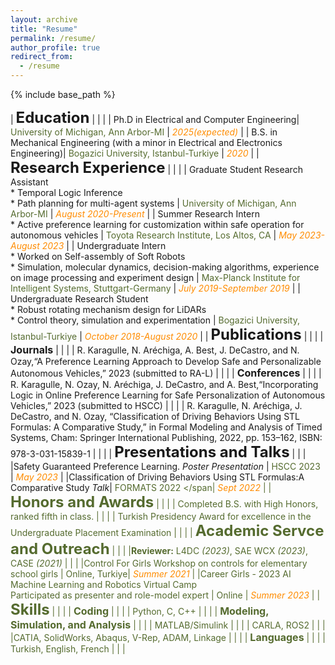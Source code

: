 ```yaml
---
layout: archive
title: "Resume"
permalink: /resume/
author_profile: true
redirect_from:
  - /resume
---
```


{% include base_path %}

<style>
td, th {
   border: none!important;
}
</style>
| <font size='5'><b>Education</b></font> | | |
| Ph.D in Electrical and Computer Engineering| <span style="color:DarkOliveGreen"> University of Michigan, Ann Arbor-MI</span> | <span style="color:DarkOrange"> *2025(expected)*</span> |
| B.S. in Mechanical Engineering (with a minor in Electrical and Electronics Engineering)| <span style="color:DarkOliveGreen"> Bogazici University, Istanbul-Turkiye</span> | <span style="color:DarkOrange"> *2020*</span> |
| <font size='5'><b>Research Experience</b></font> | | |
| Graduate Student Research Assistant <br /> * Temporal Logic Inference <br /> * Path planning for multi-agent systems | <span style="color:DarkOliveGreen"> University of Michigan, Ann Arbor-MI</span> | <span style="color:DarkOrange"> *August 2020-Present*</span> | 
| Summer Research Intern <br /> * Active preference learning for customization within safe operation for autonomous vehicles | <span style="color:DarkOliveGreen"> Toyota Research Institute, Los Altos, CA</span> | <span style="color:DarkOrange">*May 2023-August 2023* </span> | 
| Undergraduate Intern <br /> * Worked on Self-assembly of Soft Robots <br /> * Simulation, molecular dynamics, decision-making algorithms, experience on image processing and experiment design | <span style="color:DarkOliveGreen">Max-Planck Institute for Intelligent Systems, Stuttgart-Germany</span> | <span style="color:DarkOrange">*July 2019-September 2019*</span> | 
| Undergraduate Research Student <br /> * Robust rotating mechanism design for LiDARs <br /> * Control theory, simulation and experimentation | <span style="color:DarkOliveGreen">Bogazici University, Istanbul-Turkiye</span> | <span style="color:DarkOrange">*October 2018-August 2020*</span> | 
| <font size='5'><b>Publications</b></font> | | |
| <font size='3'><b>Journals</b></font> | | | 
|  R. Karagulle, N. Aréchiga, A. Best, J. DeCastro, and N. Ozay,“A Preference Learning Approach to Develop Safe and Personalizable Autonomous Vehicles,” 2023 (submitted to RA-L) | | |
| <font size='3'><b>Conferences</b></font> | | | 
| R. Karagulle, N. Ozay, N. Aréchiga, J. DeCastro, and A. Best,“Incorporating Logic in Online Preference Learning for Safe Personalization of Autonomous Vehicles,” 2023 (submitted to HSCC) | | |
| R. Karagulle, N. Aréchiga, J. DeCastro, and N. Ozay, “Classification of Driving Behaviors Using STL Formulas: A Comparative Study,” in Formal Modeling and Analysis of Timed Systems, Cham: Springer International Publishing, 2022, pp. 153–162, ISBN: 978-3-031-15839-1 | | |
| <font size='5'><b>Presentations and Talks</b></font> | | |
|Safety Guaranteed Preference Learning. *Poster Presentation* | <span style="color:DarkOliveGreen"> HSCC 2023 </span> | <span style="color:DarkOrange"> *May 2023* </span> | 
|Classification of Driving Behaviors Using STL Formulas:A Comparative Study *Talk*| <span style="color:DarkOliveGreen"> FORMATS 2022 </span| <span style="color:DarkOrange"> *Sept 2022* </span> |
| <font size='5'><b>Honors and Awards</b></font> | | |
| Completed B.S. with High Honors, ranked fifth in class. | | |
| Turkish Presidency Award for excellence in the Undergraduate Placement Examination | | |
| <font size='5'><b>Academic Servce and Outreach</b></font> | | |
|**Reviewer:** L4DC *(2023)*, SAE WCX *(2023)*, CASE *(2021)* | | |
|Control For Girls Workshop on controls for elementary school girls | <span style="color:DarkOliveGreen"> Online, Turkiye</span>|  <span style="color:DarkOrange"> *Summer 2021*</span> |
|Career Girls - 2023 AI Machine Learning and Robotics Virtual Camp <br /> Participated as presenter and role-model expert | <span style="color:DarkOliveGreen"> Online</span> |  <span style="color:DarkOrange"> *Summer 2023*</span> | 
| <font size='5'><b>Skills</b></font> | | |
| <font size='3'><b>Coding</b></font> | | | 
| Python, C, C++ | | |
| <font size='3'><b>Modeling, Simulation, and Analysis</b></font> | | | 
| MATLAB/Simulink | | | 
| CARLA, ROS2 | | |
|CATIA, SolidWorks, Abaqus, V-Rep, ADAM, Linkage | | |
| <font size='3'><b>Languages</b></font> | | | 
| Turkish, English, French | | | 
